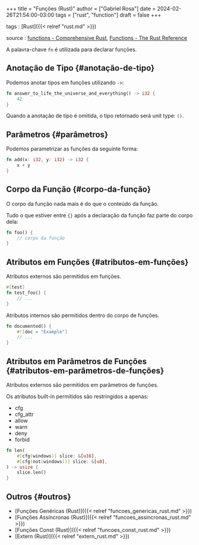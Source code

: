 +++
title = "Funções (Rust)"
author = ["Gabriel Rosa"]
date = 2024-02-26T21:54:00-03:00
tags = ["rust", "function"]
draft = false
+++

tags
: [Rust]({{< relref "rust.md" >}})

source
: [functions - Comprehensive Rust](https://google.github.io/comprehensive-rust/control-flow-basics/functions.html), [Functions - The Rust Reference](https://doc.rust-lang.org/reference/items/functions.html)

A palavra-chave `fn` é utilizada para declarar funções.


## Anotação de Tipo {#anotação-de-tipo}

Podemos anotar tipos em funções utilizando `->`:

```rust
fn answer_to_life_the_universe_and_everything() -> i32 {
    42
}
```

Quando a anotação de tipo é omitida, o tipo retornado será unit type: `()`.


## Parâmetros {#parâmetros}

Podemos parametrizar as funções da seguinte forma:

```rust
fn add(x: i32, y: i32) -> i32 {
    x + y
}
```


## Corpo da Função {#corpo-da-função}

O corpo da função nada mais é do que o conteúdo da função.

Tudo o que estiver entre `{}` após a declaração da função faz parte do corpo dela:

```rust
fn foo() {
    // corpo da função
}
```


## Atributos em Funções {#atributos-em-funções}

Atributos externos são permitidos em funções.

```rust
#[test]
fn test_foo() {
    // ...
}
```

Atributos internos são permitidos dentro do corpo de funções.

```rust
fn documented() {
    #![doc = "Example"]
    // ...
}
```


## Atributos em Parâmetros de Funções {#atributos-em-parâmetros-de-funções}

Atributos externos são permitidos em parâmetros de funções.

Os atributos built-in permitidos são restringidos a apenas:

-   cfg
-   cfg_attr
-   allow
-   warn
-   deny
-   forbid

<!--listend-->

```rust
fn len(
    #[cfg(windows)] slice: &[u16],
    #[cfg(not(windows))] slice: &[u8],
) -> usize {
    slice.len()
}
```


## Outros {#outros}

-   [Funções Genéricas (Rust)]({{< relref "funcoes_genericas_rust.md" >}})
-   [Funções Assíncronas (Rust)]({{< relref "funcoes_assincronas_rust.md" >}})
-   [Funções Const (Rust)]({{< relref "funcoes_const_rust.md" >}})
-   [Extern (Rust)]({{< relref "extern_rust.md" >}})
